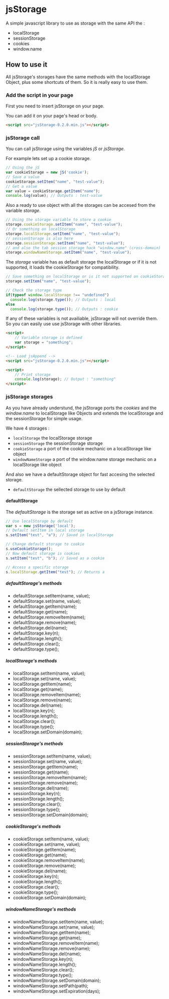 # jsStorage
A simple javascript library to use as storage with the same API the :
 * localStorage
 * sessionStorage
 * cookies
 * window.name

## How to use it

All jsStorage's storages have the same methods with the localStorage Object, plus some shortcuts of them.
So it is really easy to use them.


### Add the script in your page

First you need to insert jsStorage on your page.

You can add it on your page's head or body.

```html
<script src="jsStorage-0.2.0.min.js"></script>
```


### jsStorage call

You can call jsStorage using the variables *jS* or *jsStorage*.

For example lets set up a cookie storage.

```javascript
// Using the jS
var cookieStorage = new jS('cookie');
// Save a value
cookieStorage.setItem("name", "test-value");
// Get a value
var value = cookieStorage.getItem("name");
console.log(value); // Outputs : test-value
```

Also a ready to use object with all the storages can be accesed from the variable *storage*.

```javascript
// Using the storage variable to store a cookie
storage.cookieStorage.setItem("name", "test-value");
// Or something on localStorage
storage.localStorage.setItem("name", "test-value");
// sessionStorage is also here
storage.sessionStorage.setItem("name", "test-value");
// and also the tab session storage hack "window.name" (cross-domain)
storage.windowNameStorage.setItem("name", "test-value");
```

The *storage* variable has as default storage the localStorage or if it is not supported,
it loads the cookieStorage for compatibility.

```javascript
// Save something on localStorage or is it not supported on cookieStorage
storage.setItem("name", "test-value");

// Check the storage type
if(typeof window.localStorage !== "undefined")
  console.log(storage.type()); // Outputs : local
else
  console.log(storage.type()); // Outputs : cookie
```

If any of these variables is not availiable, jsStorage will not override them. So you can easily use use jsStorage with other libraries.

```html
<script>
	// Variable storage is defined
	var storage = "something";
</script>

<!-- Load jsAppend -->
<script src="jsStorage-0.2.0.min.js"></script>

<script>
	// Print storage
	console.log(storage); // Output : "something"
</script> 
```


### jsStorage storages

As you have already understund, the jsStorage ports the *cookies* and the *window.name* to localStorage like Objects
and extends the localStorage and the sessionStorage for simple usage.

We have 4 storages :
* `localStorage` the localStorage storage
* `sessionStorage` the sessionStorage storage
* `cookieStorage` a port of the cookie mechanic on a localStorage like object
* `windowNameStorage` a port of the window.name storage mechanic on a localStorage like object

And also we have a defaultStorage object for fast accesing the selected storage.
* `defaultStorage` the sellected storage to use by default


#### defaultStorage

The *defaultStorage* is the storage set as active on a jsStorage instance.


```javascript
// Use localStorage by default
var s = new jsStorage('local');
// Default setItem in local storage
s.setItem("test", "a"); // Saved in localStorage

// Change default storage to cookie
s.useCookieStorage();
// Now default storage is cookies
s.setItem("test", "b"); // Saved as a cookie

// Access a specific storage
s.localStorage.getItem("test"); // Returns a
```

##### defaultStorage's methods

* defaultStorage.setItem(name, value);
* defaultStorage.set(name, value);
* defaultStorage.getItem(name);
* defaultStorage.get(name);
* defaultStorage.removeItem(name);
* defaultStorage.remove(name);
* defaultStorage.del(name);
* defaultStorage.key(n);
* defaultStorage.length();
* defaultStorage.clear();
* defaultStorage.type();


##### localStorage's methods

* localStorage.setItem(name, value);
* localStorage.set(name, value);
* localStorage.getItem(name);
* localStorage.get(name);
* localStorage.removeItem(name);
* localStorage.remove(name);
* localStorage.del(name);
* localStorage.key(n);
* localStorage.length();
* localStorage.clear();
* localStorage.type();
* localStorage.setDomain(domain);


##### sessionStorage's methods

* sessionStorage.setItem(name, value);
* sessionStorage.set(name, value);
* sessionStorage.getItem(name);
* sessionStorage.get(name);
* sessionStorage.removeItem(name);
* sessionStorage.remove(name);
* sessionStorage.del(name);
* sessionStorage.key(n);
* sessionStorage.length();
* sessionStorage.clear();
* sessionStorage.type();
* sessionStorage.setDomain(domain);


##### cookieStorage's methods

* cookieStorage.setItem(name, value);
* cookieStorage.set(name, value);
* cookieStorage.getItem(name);
* cookieStorage.get(name);
* cookieStorage.removeItem(name);
* cookieStorage.remove(name);
* cookieStorage.del(name);
* cookieStorage.key(n);
* cookieStorage.length();
* cookieStorage.clear();
* cookieStorage.type();
* cookieStorage.setDomain(domain);


##### windowNameStorage's methods

* windowNameStorage.setItem(name, value);
* windowNameStorage.set(name, value);
* windowNameStorage.getItem(name);
* windowNameStorage.get(name);
* windowNameStorage.removeItem(name);
* windowNameStorage.remove(name);
* windowNameStorage.del(name);
* windowNameStorage.key(n);
* windowNameStorage.length();
* windowNameStorage.clear();
* windowNameStorage.type();
* windowNameStorage.setDomain(domain);
* windowNameStorage.setPath(path);
* windowNameStorage.setExpiration(days);



